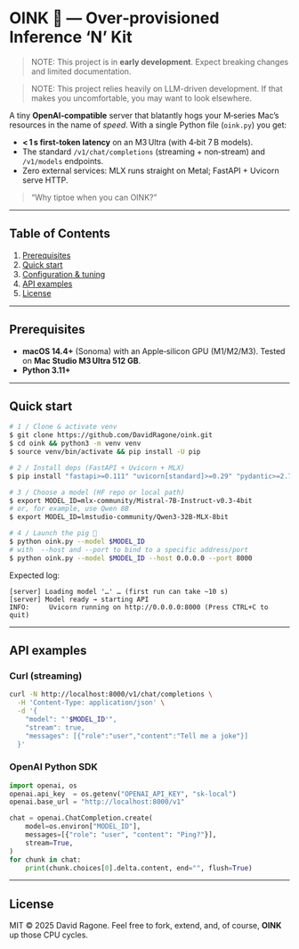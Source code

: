 # OINK 🐖 — Over‑provisioned Inference ‘N’ Kit

> NOTE: This project is in **early development**. Expect breaking changes and
> limited documentation.

> NOTE: This project relies heavily on LLM-driven development. If that makes you
> uncomfortable, you may want to look elsewhere.

A tiny **OpenAI‑compatible** server that blatantly hogs your M‑series Mac’s resources in the name of *speed*. With a single Python file (`oink.py`) you get:

* **< 1 s first‑token latency** on an M3 Ultra (with 4‑bit 7 B models).
* The standard `/v1/chat/completions` (streaming + non‑stream) and `/v1/models` endpoints.
* Zero external services: MLX runs straight on Metal; FastAPI + Uvicorn serve HTTP.

> “Why tiptoe when you can OINK?”

---

## Table of Contents

1. [Prerequisites](#prerequisites)
2. [Quick start](#quick-start)
3. [Configuration & tuning](#configuration--tuning)
4. [API examples](#api-examples)
5. [License](#license)

---

## Prerequisites

* **macOS 14.4+** (Sonoma) with an Apple‑silicon GPU (M1/M2/M3).
  Tested on **Mac Studio M3 Ultra 512 GB**.
* **Python 3.11+**

---

## Quick start

```bash
# 1 / Clone & activate venv
$ git clone https://github.com/DavidRagone/oink.git
$ cd oink && python3 -m venv venv
$ source venv/bin/activate && pip install -U pip

# 2 / Install deps (FastAPI + Uvicorn + MLX)
$ pip install "fastapi>=0.111" "uvicorn[standard]>=0.29" "pydantic>=2.7" mlx_lm

# 3 / Choose a model (HF repo or local path)
$ export MODEL_ID=mlx-community/Mistral-7B-Instruct-v0.3-4bit
# or, for example, use Qwen 8B
$ export MODEL_ID=lmstudio-community/Qwen3-32B-MLX-8bit

# 4 / Launch the pig 🚀
$ python oink.py --model $MODEL_ID
# with  --host and --port to bind to a specific address/port
$ python oink.py --model $MODEL_ID --host 0.0.0.0 --port 8000
```

Expected log:

```text
[server] Loading model '…' … (first run can take ~10 s)
[server] Model ready → starting API
INFO:     Uvicorn running on http://0.0.0.0:8000 (Press CTRL+C to quit)
```

---

## API examples

### Curl (streaming)

```bash
curl -N http://localhost:8000/v1/chat/completions \
  -H 'Content-Type: application/json' \
  -d '{
    "model": "'$MODEL_ID'",
    "stream": true,
    "messages": [{"role":"user","content":"Tell me a joke"}]
  }'
```

### OpenAI Python SDK

```python
import openai, os
openai.api_key  = os.getenv("OPENAI_API_KEY", "sk-local")
openai.base_url = "http://localhost:8000/v1"

chat = openai.ChatCompletion.create(
    model=os.environ["MODEL_ID"],
    messages=[{"role": "user", "content": "Ping?"}],
    stream=True,
)
for chunk in chat:
    print(chunk.choices[0].delta.content, end="", flush=True)
```

---

## License

MIT © 2025 David Ragone.
Feel free to fork, extend, and, of course, **OINK** up those CPU cycles.
